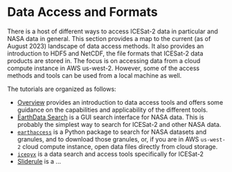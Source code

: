 # Data Access and Formats

There is a host of different ways to access ICESat-2 data in particular and NASA data in general.  This section provides a map to the current (as of August 2023) landscape of data access methods.  It also provides an introduction to HDF5 and NetCDF, the file formats that ICESat-2 data products are stored in.  The focus is on accessing data from a cloud compute instance in AWS us-west-2.  However, some of the access methods and tools can be used from a local machine as well.

The tutorials are organized as follows:

- [Overview](tutorials/data-access-and-format/overview) provides an introduction to data access tools and offers some guidance on the capabilities and applicability of the different tools.
- [EarthData Search](tutorials/data-access-and-format/earthdata-search) is a GUI search interface for NASA data.  This is probably the simplest way to search for ICESat-2 and other NASA data.
- [`earthaccess`](tutorials/data-access-and-format/earthaccess) is a Python package to search for NASA datasets and granules, and to download those granules, or, if you are in  AWS `us-west-2` cloud compute instance, open data files directly from cloud storage.
- [`icepyx`]() is a data search and access tools specifically for ICESat-2
- [Sliderule]() is a ...